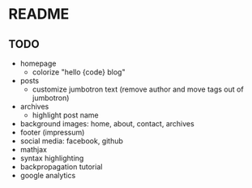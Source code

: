 # README

## TODO

- homepage
  - colorize "hello {code} blog"
- posts
  - customize jumbotron text (remove author and move tags out of jumbotron)
- archives
  - highlight post name
- background images: home, about, contact, archives
- footer (impressum)
- social media: facebook, github
- mathjax
- syntax highlighting
- backpropagation tutorial
- google analytics